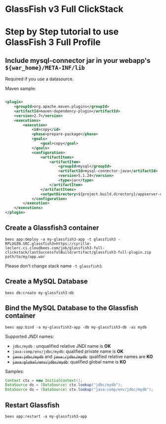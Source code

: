 # GlassFish v3 Full ClickStack

# Step by Step tutorial to use GlassFish 3 Full Profile

## Include mysql-connector jar in your webapp's `${war_home}/META-INF/lib`

Required if you use a datasource.

Maven sample:

```xml

<plugin>
    <groupId>org.apache.maven.plugins</groupId>
    <artifactId>maven-dependency-plugin</artifactId>
    <version>2.7</version>
    <executions>
        <execution>
            <id>copy</id>
            <phase>prepare-package</phase>
            <goals>
                <goal>copy</goal>
            </goals>
            <configuration>
                <artifactItems>
                    <artifactItem>
                        <groupId>mysql</groupId>
                        <artifactId>mysql-connector-java</artifactId>
                        <version>5.1.24</version>
                        <type>jar</type>
                    </artifactItem>
                </artifactItems>
                <outputDirectory>${project.build.directory}/appserver-dependency</outputDirectory>
            </configuration>
        </execution>
    </executions>
</plugin>
```

## Create a Glassfish3 container

```
bees app:deploy -a my-glassfish3-app -t glassfish3 -RPLUGIN.SRC.glassfish3=https://cyrille-leclerc.ci.cloudbees.com/job/glassfish3-full-clickstack/lastSuccessfulBuild/artifact/glassfish3-full-plugin.zip path/to/my/app.war
```

Please don't change stack name `-t glassfish3`.


## Create a MySQL Database

```
bees db:create my-glassfish3-db
```

## Bind the MySQL Database to the Glassfish container

```
bees app:bind -a my-glassfish3-app -db my-glassfish3-db -as mydb
```

Supported JNDI names:

 * `jdbc/mydb` : unqualified relative JNDI name is **OK**
 * `java:comp/env/jdbc/mydb`: qualified private name is **OK**
 * <del><code>java:jdbc/mydb</code></del> and <del><code>java:/jdbc/mydb</code></del>: qualified relative names are **KO**
 * <del><code>java:global/env/jdbc/mydb</code></del>: qualified global name is **KO**

Samples:

```java
Context ctx = new InitialContext();
DataSource ds = (DataSource) ctx.lookup("jdbc/mydb");
DataSource ds = (DataSource) ctx.lookup("java:comp/env/jdbc/mydb");
```

## Restart Glassfish

```
bees app:restart -a my-glassfish3-app
```